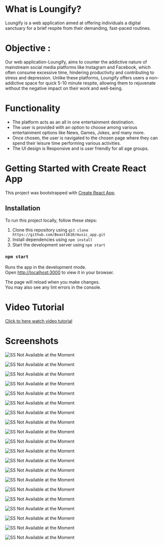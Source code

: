 # What is Loungify?

Loungify is a web application aimed at offering individuals a digital sanctuary for a brief respite from their demanding, fast-paced routines.

# Objective :

Our web application-Loungify, aims to counter the addictive nature of mainstream social media platforms like Instagram and Facebook, which often consume excessive time, hindering productivity and contributing to stress and depression.
Unlike these platforms, Loungify offers users a non-addictive space for quick 5-10 minute respite, allowing them to rejuvenate without the negative impact on their work and well-being.

# Functionality

- The platform acts as an all in one entertainment destination.
- The user is provided with an option to choose among various entertainment options like News, Games, Jokes, and many more.
- Once chosen, the user is navigated to the chosen page where they can spend their leisure time performing various activities.
- The UI design is Responsive and is user friendly for all age groups.

# Getting Started with Create React App

This project was bootstrapped with [Create React App](https://github.com/facebook/create-react-app).

## Installation

To run this project locally, follow these steps:

1. Clone this repository using `git clone https://github.com/Beast1610/music_app.git`
2. Install dependencies using `npm install`
3. Start the development server using `npm start`

### `npm start`

Runs the app in the development mode.\
Open [http://localhost:3000](http://localhost:3000) to view it in your browser.

The page will reload when you make changes.\
You may also see any lint errors in the console.

# Video Tutorial

[Click to here watch video tutorial](https://drive.google.com/file/d/13AWklw7M7AqSdvsadMUuO6L5zCZ_GdSe/view?usp=sharing)

# Screenshots

<!-- ![WhatsApp Image 2023-11-22 at 18 24 33_606a255c](https://github.com/Beast1610/Loungify/assets/111764205/1e7c2791-9efd-432d-b8dc-8cd26c443a49)
![WhatsApp Image 2023-11-22 at 18 16 56_eaf46c5f](https://github.com/Beast1610/Loungify/assets/111764205/6719c2f3-7593-4606-be38-fc37f00a2e91)
![music second page music being fetched](https://github.com/Beast1610/Loungify/assets/111764205/3a4741bc-3b07-48c8-b5cd-477efa63b68a)
![(1)meditation page 1](https://github.com/Beast1610/Loungify/assets/111764205/d142e404-ad9e-42d5-ab72-4ed888ed29e3)
![image](https://github.com/Beast1610/Loungify/assets/111764205/7070a49f-1453-49b6-99a7-cebe3b20d74c)
![image](https://github.com/Beast1610/Loungify/assets/111764205/48f01038-fc5a-48b8-b6bf-60fc84ccd0fc) -->

![SS Not Available at the Moment](<https://github.com/manishgoyal07/Assets/blob/master/Loungify/SS%20(1).png>)

![SS Not Available at the Moment](<https://github.com/manishgoyal07/Assets/blob/master/Loungify/SS%20(1).jpg>)

![SS Not Available at the Moment](<https://github.com/manishgoyal07/Assets/blob/master/Loungify/SS%20(2).jpg>)

![SS Not Available at the Moment](<https://github.com/manishgoyal07/Assets/blob/master/Loungify/SS%20(3).jpg>)

![SS Not Available at the Moment](<https://github.com/manishgoyal07/Assets/blob/master/Loungify/SS%20(2).png>)

![SS Not Available at the Moment](<https://github.com/manishgoyal07/Assets/blob/master/Loungify/SS%20(3).png>)

![SS Not Available at the Moment](<https://github.com/manishgoyal07/Assets/blob/master/Loungify/SS%20(4).jpg>)

![SS Not Available at the Moment](<https://github.com/manishgoyal07/Assets/blob/master/Loungify/SS%20(4).png>)

![SS Not Available at the Moment](<https://github.com/manishgoyal07/Assets/blob/master/Loungify/SS%20(5).png>)

![SS Not Available at the Moment](<https://github.com/manishgoyal07/Assets/blob/master/Loungify/SS%20(6).png>)

![SS Not Available at the Moment](<https://github.com/manishgoyal07/Assets/blob/master/Loungify/SS%20(7).png>)

![SS Not Available at the Moment](<https://github.com/manishgoyal07/Assets/blob/master/Loungify/SS%20(8).png>)

![SS Not Available at the Moment](<https://github.com/manishgoyal07/Assets/blob/master/Loungify/SS%20(9).png>)

![SS Not Available at the Moment](<https://github.com/manishgoyal07/Assets/blob/master/Loungify/SS%20(10).png>)

![SS Not Available at the Moment](<https://github.com/manishgoyal07/Assets/blob/master/Loungify/SS%20(11).png>)

![SS Not Available at the Moment](<https://github.com/manishgoyal07/Assets/blob/master/Loungify/SS%20(12).png>)

![SS Not Available at the Moment](<https://github.com/manishgoyal07/Assets/blob/master/Loungify/SS%20(13).png>)

![SS Not Available at the Moment](<https://github.com/manishgoyal07/Assets/blob/master/Loungify/SS%20(14).png>)

![SS Not Available at the Moment](<https://github.com/manishgoyal07/Assets/blob/master/Loungify/SS%20(15).png>)

![SS Not Available at the Moment](<https://github.com/manishgoyal07/Assets/blob/master/Loungify/SS%20(16).png>)

